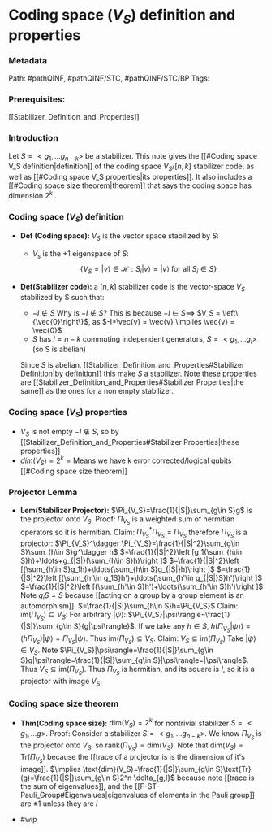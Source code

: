 # Coding space ($V_S$) definition and properties
### Metadata
Path: #pathQINF, #pathQINF/STC, #pathQINF/STC/BP 
Tags:

### Prerequisites:
[[Stabilizer_Definition_and_Properties]]

### Introduction
Let $S = <g_1, ... g_{n-k}>$ be a stabilizer.
This note gives the [[#Coding space V_S definition|definition]] of the coding space $V_S$/$[n,k]$ stabilizer code, as well as [[#Coding space V_S properties|its properties]]. It also includes a [[#Coding space size theorem|theorem]] that says the coding space has dimension $2^k$ .

### Coding space ($V_S$) definition
- **Def (Coding space):** $V_S$ is the vector space stabilized by $S$:
	- $V_s$ is the +1 eigenspace of $S$: $$\{V_S =|v\rangle \in \mathcal{H} : S_i |v\rangle = |v\rangle \text{ for all } S_i \in S\}$$
- **Def(Stabilizer code):** a $[n,k]$ stabilizer code is the vector-space $V_S$ stabilized by S such that:
	- $-I \notin S$
	 Why is $-I\notin S$?
		 This is because $-I\in S \implies$ $V_S = \left\{\vec{0}\right\}$, as $-I*\vec{v} = \vec{v} \implies \vec{v} = \vec{0}$ 
	- $S$ has $l=n-k$ commuting independent generators, $S = <g_1, ... g_l>$
	(so S is abelian)
	
	Since $S$ is abelian, [[Stabilizer_Definition_and_Properties#Stabilizer Definition|by definition]] this make $S$ a stabilizer.
	Note these properties are [[Stabilizer_Definition_and_Properties#Stabilizer Properties|the same]] as the ones for a non empty stabilizer.


### Coding space ($V_S$) properties
- $V_S$ is not empty
	$-I \notin S$, so by  [[Stabilizer_Definition_and_Properties#Stabilizer Properties|these properties]]
- $dim(V_S)= 2^{k} = \text{Means we have k error corrected/logical qubits}$
	[[#Coding space size theorem]]


### Projector Lemma
- **Lem(Stabilizer Projector):** $\Pi_{V_S}=\frac{1}{|S|}\sum_{g\in S}g$ is the projector onto $V_S$.
	Proof:
		$\Pi_{V_S}$ is a weighted sum of hermitian operators so it is hermitian.
		Claim: $\Pi_{V_S}^\dagger \Pi_{V_S}=\Pi_{V_S}$ therefore $\Pi_{V_S}$ is a projector:
			$\Pi_{V_S}^\dagger \Pi_{V_S}=\frac{1}{|S|^2}\sum_{g\in S}\sum_{h\in S}g^\dagger h$
						 $=\frac{1}{|S|^2}\left [g_1(\sum_{h\in S}h)+\ldots+g_{|S|}(\sum_{h\in S}h)\right ]$
						 $=\frac{1}{|S|^2}\left [(\sum_{h\in S}g_1h)+\ldots(\sum_{h\in S}g_{|S|}h)\right ]$
						 $=\frac{1}{|S|^2}\left [(\sum_{h'\in g_1S}h')+\ldots(\sum_{h'\in g_{|S|}S}h')\right ]$
						 $=\frac{1}{|S|^2}\left [(\sum_{h'\in S}h')+\ldots(\sum_{h'\in S}h')\right ]$
							 Note $g_i S=S$ because [[acting on a group by a group element is an automorphism]].
						 $=\frac{1}{|S|}\sum_{h\in S}h=\Pi_{V_S}$
		Claim: $\text{im}(\Pi_{V_S})\subseteq V_S$:
			For arbitrary $|\psi\rangle$: $\Pi_{V_S}|\psi\rangle=\frac{1}{|S|}\sum_{g\in S}{g|\psi\rangle}$. If we take any $h\in S$, $h(\Pi_{V_S}|\psi\rangle)=(h\Pi_{V_S})|\psi\rangle=\Pi_{V_S}|\psi\rangle$. Thus $\text{im}(\Pi_{V_S})\subseteq V_S$.
		Claim: $V_S \subseteq \text{im}(\Pi_{V_S})$
			Take $|\psi\rangle \in V_S$. Note $\Pi_{V_S}|\psi\rangle=\frac{1}{|S|}\sum_{g\in S}g|\psi\rangle=\frac{1}{|S|}\sum_{g\in S}|\psi\rangle=|\psi\rangle$. Thus $V_S\subseteq \text{im}(\Pi_{V_S}).$
		Thus $\Pi_{V_S}$ is hermitian, and its square is $I$, so it is a projector with image $V_S.$


### Coding space size theorem
- **Thm(Coding space size):** $\text{dim}(V_S) = 2^k$ for nontrivial stabilizer $S=<g_1, \ldots g_{}>$.
	Proof:
		Consider a stabilizer $S=<g_1,\ldots g_{n-k}>$. We know $\Pi_{V_S}$ is the projector onto $V_S$, so $\text{rank}(\Pi_{V_S})=\text{dim}(V_S)$. Note that $\text{dim}(V_S)=\text{Tr}(\Pi_{V_S})$ because the [[trace of a projector is is the dimension of it's image]]. $\implies \text{dim}(V_S)=\frac{1}{|S|}\sum_{g\in S}\text{Tr}(g)=\frac{1}{|S|}\sum_{g\in S}2^n \delta_{g,I}$ because note [[trace is the sum of eigenvalues]], and the [[F-ST-Pauli_Group#Eigenvalues|eigenvalues of elements in the Pauli group]] are $\pm 1$ unless they are $I$

- #wip

